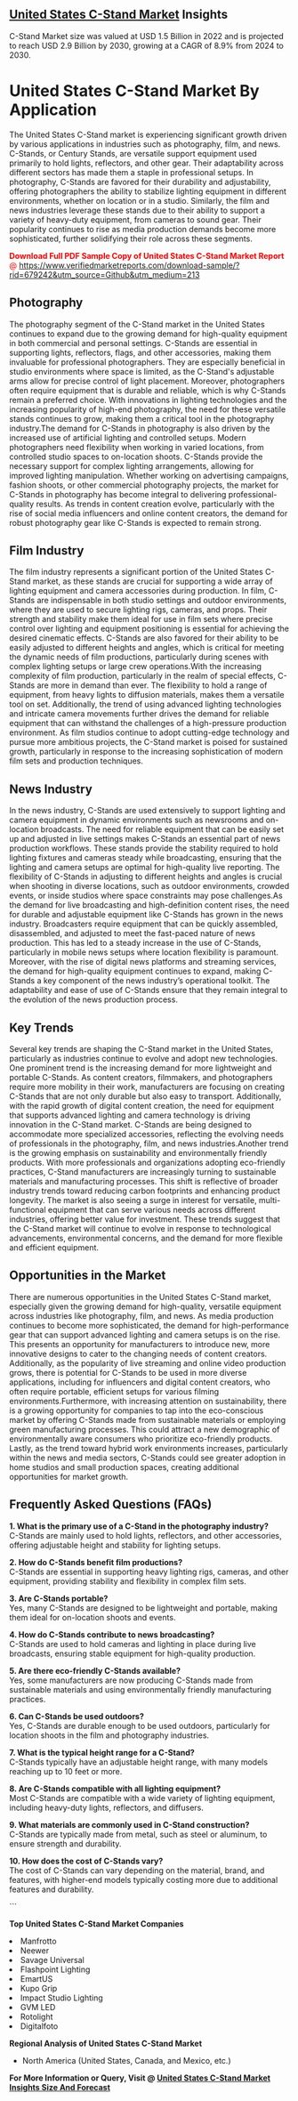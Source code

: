 <h2><a href="https://www.verifiedmarketreports.com/download-sample/?rid=679242&amp;utm_source=Github&amp;utm_medium=213" target="_blank">United States C-Stand Market</a> Insights</h2><p>C-Stand Market size was valued at USD 1.5 Billion in 2022 and is projected to reach USD 2.9 Billion by 2030, growing at a CAGR of 8.9% from 2024 to 2030.</p><p><h1>United States C-Stand Market By Application</h1><p>The United States C-Stand market is experiencing significant growth driven by various applications in industries such as photography, film, and news. C-Stands, or Century Stands, are versatile support equipment used primarily to hold lights, reflectors, and other gear. Their adaptability across different sectors has made them a staple in professional setups. In photography, C-Stands are favored for their durability and adjustability, offering photographers the ability to stabilize lighting equipment in different environments, whether on location or in a studio. Similarly, the film and news industries leverage these stands due to their ability to support a variety of heavy-duty equipment, from cameras to sound gear. Their popularity continues to rise as media production demands become more sophisticated, further solidifying their role across these segments. <p><span class=""><span style="color: #ff0000;"><strong>Download Full PDF Sample Copy of United States C-Stand Market Report</strong> @ </span><a href="https://www.verifiedmarketreports.com/download-sample/?rid=679242&amp;utm_source=Github&amp;utm_medium=213" target="_blank">https://www.verifiedmarketreports.com/download-sample/?rid=679242&amp;utm_source=Github&amp;utm_medium=213</a></span></p></p><h2>Photography</h2><p>The photography segment of the C-Stand market in the United States continues to expand due to the growing demand for high-quality equipment in both commercial and personal settings. C-Stands are essential in supporting lights, reflectors, flags, and other accessories, making them invaluable for professional photographers. They are especially beneficial in studio environments where space is limited, as the C-Stand's adjustable arms allow for precise control of light placement. Moreover, photographers often require equipment that is durable and reliable, which is why C-Stands remain a preferred choice. With innovations in lighting technologies and the increasing popularity of high-end photography, the need for these versatile stands continues to grow, making them a critical tool in the photography industry.The demand for C-Stands in photography is also driven by the increased use of artificial lighting and controlled setups. Modern photographers need flexibility when working in varied locations, from controlled studio spaces to on-location shoots. C-Stands provide the necessary support for complex lighting arrangements, allowing for improved lighting manipulation. Whether working on advertising campaigns, fashion shoots, or other commercial photography projects, the market for C-Stands in photography has become integral to delivering professional-quality results. As trends in content creation evolve, particularly with the rise of social media influencers and online content creators, the demand for robust photography gear like C-Stands is expected to remain strong. <h2>Film Industry</h2><p>The film industry represents a significant portion of the United States C-Stand market, as these stands are crucial for supporting a wide array of lighting equipment and camera accessories during production. In film, C-Stands are indispensable in both studio settings and outdoor environments, where they are used to secure lighting rigs, cameras, and props. Their strength and stability make them ideal for use in film sets where precise control over lighting and equipment positioning is essential for achieving the desired cinematic effects. C-Stands are also favored for their ability to be easily adjusted to different heights and angles, which is critical for meeting the dynamic needs of film productions, particularly during scenes with complex lighting setups or large crew operations.With the increasing complexity of film production, particularly in the realm of special effects, C-Stands are more in demand than ever. The flexibility to hold a range of equipment, from heavy lights to diffusion materials, makes them a versatile tool on set. Additionally, the trend of using advanced lighting technologies and intricate camera movements further drives the demand for reliable equipment that can withstand the challenges of a high-pressure production environment. As film studios continue to adopt cutting-edge technology and pursue more ambitious projects, the C-Stand market is poised for sustained growth, particularly in response to the increasing sophistication of modern film sets and production techniques. <h2>News Industry</h2><p>In the news industry, C-Stands are used extensively to support lighting and camera equipment in dynamic environments such as newsrooms and on-location broadcasts. The need for reliable equipment that can be easily set up and adjusted in live settings makes C-Stands an essential part of news production workflows. These stands provide the stability required to hold lighting fixtures and cameras steady while broadcasting, ensuring that the lighting and camera setups are optimal for high-quality live reporting. The flexibility of C-Stands in adjusting to different heights and angles is crucial when shooting in diverse locations, such as outdoor environments, crowded events, or inside studios where space constraints may pose challenges.As the demand for live broadcasting and high-definition content rises, the need for durable and adjustable equipment like C-Stands has grown in the news industry. Broadcasters require equipment that can be quickly assembled, disassembled, and adjusted to meet the fast-paced nature of news production. This has led to a steady increase in the use of C-Stands, particularly in mobile news setups where location flexibility is paramount. Moreover, with the rise of digital news platforms and streaming services, the demand for high-quality equipment continues to expand, making C-Stands a key component of the news industry’s operational toolkit. The adaptability and ease of use of C-Stands ensure that they remain integral to the evolution of the news production process. <h2>Key Trends</h2><p>Several key trends are shaping the C-Stand market in the United States, particularly as industries continue to evolve and adopt new technologies. One prominent trend is the increasing demand for more lightweight and portable C-Stands. As content creators, filmmakers, and photographers require more mobility in their work, manufacturers are focusing on creating C-Stands that are not only durable but also easy to transport. Additionally, with the rapid growth of digital content creation, the need for equipment that supports advanced lighting and camera technology is driving innovation in the C-Stand market. C-Stands are being designed to accommodate more specialized accessories, reflecting the evolving needs of professionals in the photography, film, and news industries.Another trend is the growing emphasis on sustainability and environmentally friendly products. With more professionals and organizations adopting eco-friendly practices, C-Stand manufacturers are increasingly turning to sustainable materials and manufacturing processes. This shift is reflective of broader industry trends toward reducing carbon footprints and enhancing product longevity. The market is also seeing a surge in interest for versatile, multi-functional equipment that can serve various needs across different industries, offering better value for investment. These trends suggest that the C-Stand market will continue to evolve in response to technological advancements, environmental concerns, and the demand for more flexible and efficient equipment. <h2>Opportunities in the Market</h2><p>There are numerous opportunities in the United States C-Stand market, especially given the growing demand for high-quality, versatile equipment across industries like photography, film, and news. As media production continues to become more sophisticated, the demand for high-performance gear that can support advanced lighting and camera setups is on the rise. This presents an opportunity for manufacturers to introduce new, more innovative designs to cater to the changing needs of content creators. Additionally, as the popularity of live streaming and online video production grows, there is potential for C-Stands to be used in more diverse applications, including for influencers and digital content creators, who often require portable, efficient setups for various filming environments.Furthermore, with increasing attention on sustainability, there is a growing opportunity for companies to tap into the eco-conscious market by offering C-Stands made from sustainable materials or employing green manufacturing processes. This could attract a new demographic of environmentally aware consumers who prioritize eco-friendly products. Lastly, as the trend toward hybrid work environments increases, particularly within the news and media sectors, C-Stands could see greater adoption in home studios and small production spaces, creating additional opportunities for market growth. <h2>Frequently Asked Questions (FAQs)</h2><p><b>1. What is the primary use of a C-Stand in the photography industry?</b><br>C-Stands are mainly used to hold lights, reflectors, and other accessories, offering adjustable height and stability for lighting setups.</p><p><b>2. How do C-Stands benefit film productions?</b><br>C-Stands are essential in supporting heavy lighting rigs, cameras, and other equipment, providing stability and flexibility in complex film sets.</p><p><b>3. Are C-Stands portable?</b><br>Yes, many C-Stands are designed to be lightweight and portable, making them ideal for on-location shoots and events.</p><p><b>4. How do C-Stands contribute to news broadcasting?</b><br>C-Stands are used to hold cameras and lighting in place during live broadcasts, ensuring stable equipment for high-quality production.</p><p><b>5. Are there eco-friendly C-Stands available?</b><br>Yes, some manufacturers are now producing C-Stands made from sustainable materials and using environmentally friendly manufacturing practices.</p><p><b>6. Can C-Stands be used outdoors?</b><br>Yes, C-Stands are durable enough to be used outdoors, particularly for location shoots in the film and photography industries.</p><p><b>7. What is the typical height range for a C-Stand?</b><br>C-Stands typically have an adjustable height range, with many models reaching up to 10 feet or more.</p><p><b>8. Are C-Stands compatible with all lighting equipment?</b><br>Most C-Stands are compatible with a wide variety of lighting equipment, including heavy-duty lights, reflectors, and diffusers.</p><p><b>9. What materials are commonly used in C-Stand construction?</b><br>C-Stands are typically made from metal, such as steel or aluminum, to ensure strength and durability.</p><p><b>10. How does the cost of C-Stands vary?</b><br>The cost of C-Stands can vary depending on the material, brand, and features, with higher-end models typically costing more due to additional features and durability.</p>```</p><p><strong>Top United States C-Stand Market Companies</strong></p><div data-test-id=""><p><li>Manfrotto</li><li> Neewer</li><li> Savage Universal</li><li> Flashpoint Lighting</li><li> EmartUS</li><li> Kupo Grip</li><li> Impact Studio Lighting</li><li> GVM LED</li><li> Rotolight</li><li> Digitalfoto</li></p><div><strong>Regional Analysis of&nbsp;United States C-Stand Market</strong></div><ul><li dir="ltr"><p dir="ltr">North America&nbsp;(United States, Canada, and Mexico, etc.)</p></li></ul><p><strong>For More Information or Query, Visit @&nbsp;</strong><strong><a href="https://www.verifiedmarketreports.com/product/c-stand-market/?utm_source=Github&amp;utm_medium=213" target="_blank">United States C-Stand Market Insights Size And Forecast</a></strong></p></div>

